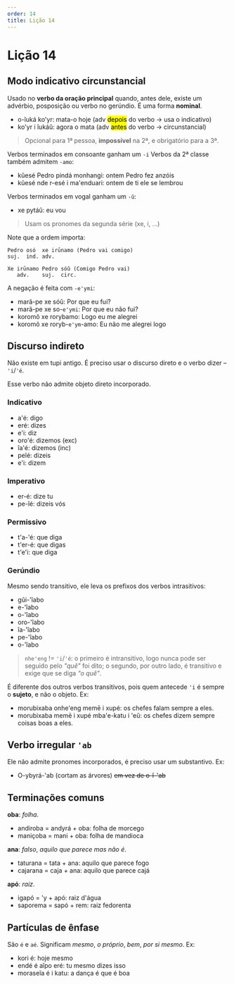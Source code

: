 ```yaml
---
order: 14
title: Lição 14
---
```


# Lição 14

## Modo indicativo circunstancial
Usado no **verbo da oração principal** quando, antes dele, existe um advérbio, posposição ou verbo no gerúndio. É uma forma **nominal**.

- o-îuká ko'yr</em>: mata-o hoje (adv <mark>depois</mark> do verbo -> usa o indicativo)
- ko'yr i îukáû: agora o mata (adv <mark>antes</mark> do verbo -> circunstancial)

> Opcional para 1ª pessoa, **impossível** na 2ª, e obrigatório para a 3ª.

Verbos terminados em consoante ganham um `-i` Verbos da 2ª classe também admitem `-amo`:
- kûesé Pedro pindá monhangi: ontem Pedro fez anzóis
- kûesé nde r-esé i ma'enduari: ontem de ti ele se lembrou

Verbos terminados em vogal ganham um `-û`:
- xe pytáû: eu vou

> Usam os pronomes da segunda série (xe, i, ...)

Note que a ordem importa:
```
Pedro osó  xe irūnamo (Pedro vai comigo)
suj.  ind. adv.

Xe irūnamo Pedro sóû (Comigo Pedro vai)
   adv.    suj.  circ.
```

A negação é feita com `-e'ymi`:
- marã-pe xe sóû: Por que eu fui?
- marã-pe xe so-`e'ymi`: Por que eu não fui?
- koromõ xe rorybamo: Logo eu me alegrei
- koromõ xe roryb-`e'ym`-amo: Eu não me alegrei logo

## Discurso indireto
Não existe em tupi antigo. É preciso usar o discurso direto e o verbo dizer – `'i`/`'é`.

Esse verbo não admite objeto direto incorporado.

### Indicativo
- a'é: digo
- eré: dizes
- e'i: diz
- oro'é: dizemos (exc)
- îa'é: dizemos (inc)
- peîé: dizeis
- e'i: dizem

### Imperativo
- er-é: dize tu
- pe-îé: dizeis vós

### Permissivo
- t'a-'é: que diga
- t'er-é: que digas
- t'e'i: que diga

### Gerúndio
Mesmo sendo transitivo, ele leva os prefixos dos verbos intrasitivos:
- gûi-'îabo
- e-'îabo
- o-'îabo
- oro-'îabo
- îa-'îabo
- pe-'îabo
- o-'îabo

> `nhe'eng` != `'i`/`'é`: o primeiro é intransitivo, logo nunca pode ser seguido pelo _"quê"_ foi dito; o segundo, por outro lado, é transitivo e exige que se diga _"o quê"_.

É diferente dos outros verbos transitivos, pois quem antecede `'i` é sempre o **sujeto**, e não o objeto. Ex:
- morubixaba onhe'eng memē i xupé: os chefes falam sempre a eles.
- morubixaba memē i xupé mba'e-katu i 'eû: os chefes dizem sempre coisas boas a eles.

## Verbo irregular `'ab`
Ele não admite pronomes incorporados, é preciso usar um substantivo. Ex:
- O-ybyrá-'ab (cortam as árvores) ~~em vez de o-î-'ab~~

## Terminações comuns
**oba**: _folha_.
- andiroba = andyrá + oba: folha de morcego
- maniçoba = mani + oba: folha de mandioca

**ana**: _falso_, _aquilo que parece mas não é_.
- taturana = tata + ana: aquilo que parece fogo
- cajarana = caja + ana: aquilo que parece cajá

**apó**: _raiz_.
- igapó = 'y + apó: raiz d'água
- saporema = sapó + rem: raiz fedorenta

## Partículas de ênfase
São `é` e `aé`. Significam _mesmo_, _o próprio_, _bem_, _por si mesmo_. Ex:
- kori é: hoje mesmo
- endé é aîpo eré: tu mesmo dizes isso
- moraseîa é i katu: a dança é que é boa